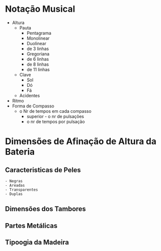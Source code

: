 # Notação Musical
- Altura
    - Pauta
        - Pentagrama
        - Monolinear
        - Duolinear
        - de 3 linhas
        - Gregoriana
        - de 6 linhas
        - de 8 linhas
        - de 11 linhas
    - Clave
      - Sol
      - Dó
      - Fá
    - Acidentes
- Ritmo
- Forma de Compasso
    - o Nr de tempos em cada compasso
      - superior - o nr de pulsações
      - o nr de tempos por pulsação

# Dimensões de Afinação de Altura da Bateria
## Caracteristicas de Peles
    - Negras
    - Areadas
    - Transparentes
    - Duplas
## Dimensões dos Tambores
## Partes Metálicas
## Tipoogia da Madeira


